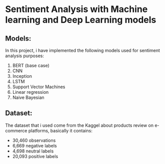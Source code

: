 # Sentiment Analysis with Machine learning and Deep Learning models

## Models:
In this project, i have implemented the following models used for sentiment analysis purposes:
1. BERT (base case)
2. CNN
3. Inception 
4. LSTM
5. Support Vector Machines
6. Linear regression
7. Naive Bayesian

## Dataset:
The dataset that i used come from the Kaggel about products review on e-commerce platforms, basically it contains:
- 30,460 observations
- 6,669 negative labels
- 4,698 neutral labels
- 20,093 positive labels
